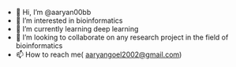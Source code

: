 - 👋 Hi, I’m @aaryan00bb
- 👀 I’m interested in bioinformatics
- 🌱 I’m currently learning deep learning
- 💞️ I’m looking to collaborate on any research project in the field of bioinformatics
- 📫 How to reach me( aaryangoel2002@gmail.com)

<!---
aaryan00bb/aaryan00bb is a ✨ special ✨ repository because its `README.md` (this file) appears on your GitHub profile.
You can click the Preview link to take a look at your changes.
--->
